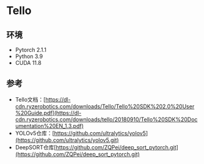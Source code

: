 # Tello

## 环境
* Pytorch 2.1.1
* Python 3.9
* CUDA 11.8

## 参考
* Tello文档：[https://dl-cdn.ryzerobotics.com/downloads/Tello/Tello%20SDK%202.0%20User%20Guide.pdf](https://dl-cdn.ryzerobotics.com/downloads/tello/20180910/Tello%20SDK%20Documentation%20EN_1.3.pdf)
* YOLOv5仓库：[https://github.com/ultralytics/yolov5](https://github.com/ultralytics/yolov5.git)
* DeepSORT仓库[https://github.com/ZQPei/deep_sort_pytorch.git](https://github.com/ZQPei/deep_sort_pytorch.git)
